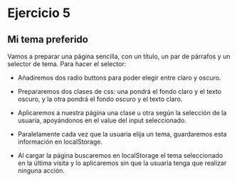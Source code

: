 # Ejercicio 5

## Mi tema preferido

Vamos a preparar una página sencilla, con un título, un par de párrafos y un selector de tema. Para hacer el selector:

- Añadiremos dos radio buttons para poder elegir entre claro y oscuro.
- Prepararemos dos clases de css: una pondrá el fondo claro y el texto oscuro, y la otra pondrá el fondo oscuro y el texto claro.
- Aplicaremos a nuestra página una clase u otra según la selección de la usuaria, apoyándonos en el value del input seleccionado.

- Paralelamente cada vez que la usuaria elija un tema, guardaremos esta información en localStorage.
- Al cargar la página buscaremos en localStorage el tema seleccionado en la última visita y lo aplicaremos sin que la usuaria tenga que realizar ninguna acción.

